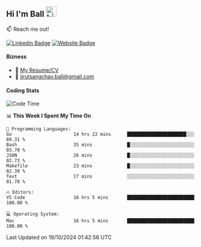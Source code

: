 ## Hi I'm Ball <img src="https://user-images.githubusercontent.com/1303154/88677602-1635ba80-d120-11ea-84d8-d263ba5fc3c0.gif" width="28px" height="28px" alt="hi">
 
:mailbox: Reach me out!

[![Linkedin Badge](https://img.shields.io/badge/-Jirut-0e76a8?style=flat&labelColor=0e76a8&logo=linkedin&logoColor=white)](https://www.linkedin.com/in/jirut-sangchay-338370251)
[![Website Badge](https://img.shields.io/badge/Website-184aa8?logo=website&logoColor=)](https://resume-jirut.web.app)

<!-- TODO: Add last video link -->
#### Bizness
- :paperclip: [My Resume/CV](https://github.com/Jirut01/Jirut01/blob/main/resume_jirut.pdf)
- :email: jirutsangchay.ball@gmail.com

#### Coding Stats


<!--START_SECTION:waka-->
![Code Time](http://img.shields.io/badge/Code%20Time-1%2C652%20hrs%2010%20mins-blue)

📊 **This Week I Spent My Time On** 

```text
💬 Programming Languages: 
Go                       14 hrs 22 mins      ██████████████████████░░░   89.31 % 
Bash                     35 mins             █░░░░░░░░░░░░░░░░░░░░░░░░   03.70 % 
JSON                     26 mins             █░░░░░░░░░░░░░░░░░░░░░░░░   02.73 % 
Makefile                 23 mins             █░░░░░░░░░░░░░░░░░░░░░░░░   02.39 % 
Text                     17 mins             ░░░░░░░░░░░░░░░░░░░░░░░░░   01.78 % 

🔥 Editors: 
VS Code                  16 hrs 5 mins       █████████████████████████   100.00 % 

💻 Operating System: 
Mac                      16 hrs 5 mins       █████████████████████████   100.00 % 
```


 Last Updated on 19/10/2024 01:42:56 UTC
<!--END_SECTION:waka-->
